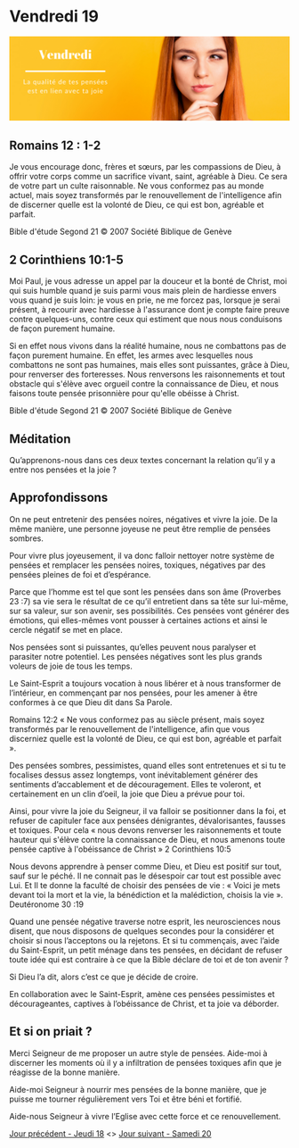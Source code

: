 # Vendredi 19
![alt text](images/SDP-Vendredi.png "Vendredi 19 - La qualité de tes pensées est en lien avec ta joie")

## Romains 12 : 1-2

Je vous encourage donc, frères et sœurs, par les compassions de Dieu, à offrir votre corps comme un sacrifice vivant, saint, agréable à Dieu. Ce sera de votre part un culte raisonnable. Ne vous conformez pas au monde actuel, mais soyez transformés par le renouvellement de l'intelligence afin de discerner quelle est la volonté de Dieu, ce qui est bon, agréable et parfait.

Bible d'étude Segond 21
© 2007 Société Biblique de Genève

## 2 Corinthiens 10:1-5

Moi Paul, je vous adresse un appel par la douceur et la bonté de Christ, moi qui suis humble quand je suis parmi vous mais plein de hardiesse envers vous quand je suis loin: je vous en prie, ne me forcez pas, lorsque je serai présent, à recourir avec hardiesse à l'assurance dont je compte faire preuve contre quelques-uns, contre ceux qui estiment que nous nous conduisons de façon purement humaine.

Si en effet nous vivons dans la réalité humaine, nous ne combattons pas de façon purement humaine. En effet, les armes avec lesquelles nous combattons ne sont pas humaines, mais elles sont puissantes, grâce à Dieu, pour renverser des forteresses. Nous renversons les raisonnements et tout obstacle qui s'élève avec orgueil contre la connaissance de Dieu, et nous faisons toute pensée prisonnière pour qu'elle obéisse à Christ.

Bible d'étude Segond 21
© 2007 Société Biblique de Genève

## Méditation

Qu’apprenons-nous dans ces deux textes concernant la relation qu’il y a entre nos pensées et la joie ?

## Approfondissons

On ne peut entretenir des pensées noires, négatives et vivre la joie. De la même manière, une personne joyeuse ne peut être remplie de pensées sombres.

Pour vivre plus joyeusement, il va donc falloir nettoyer notre système de pensées et remplacer les pensées noires, toxiques, négatives par des pensées pleines de foi et d’espérance.

Parce que l’homme est tel que sont les pensées dans son âme (Proverbes 23 :7) sa vie sera le résultat de ce qu’il entretient dans sa tête sur lui-même, sur sa valeur, sur son avenir, ses possibilités. Ces pensées vont générer des émotions, qui elles-mêmes vont pousser à certaines actions et ainsi le cercle négatif se met en place.

Nos pensées sont si puissantes, qu’elles peuvent nous paralyser et parasiter notre potentiel. Les pensées négatives sont les plus grands voleurs de joie de tous les temps.

Le Saint-Esprit a toujours vocation à nous libérer et à nous transformer de l’intérieur, en commençant par nos pensées, pour les amener à être conformes à ce que Dieu dit dans Sa Parole.

Romains 12:2 « Ne vous conformez pas au siècle présent, mais soyez transformés par le renouvellement de l'intelligence, afin que vous discerniez quelle est la volonté de Dieu, ce qui est bon, agréable et parfait ».

Des pensées sombres, pessimistes, quand elles sont entretenues et si tu te focalises dessus assez longtemps, vont inévitablement générer des sentiments d’accablement et de découragement. Elles te voleront, et certainement en un clin d’oeil, la joie que Dieu a prévue pour toi.

Ainsi, pour vivre la joie du Seigneur, il va falloir se positionner dans la foi, et refuser de capituler face aux pensées dénigrantes, dévalorisantes, fausses et toxiques. Pour cela « nous devons renverser les raisonnements et toute hauteur qui s'élève contre la connaissance de Dieu, et nous amenons toute pensée captive à l'obéissance de Christ » 2 Corinthiens 10:5

Nous devons apprendre à penser comme Dieu, et Dieu est positif sur tout, sauf sur le péché. Il ne connait pas le désespoir car tout est possible avec Lui. Et Il te donne la faculté de choisir des pensées de vie : « Voici je mets devant toi la mort et la vie, la bénédiction et la malédiction, choisis la vie ». Deutéronome 30 :19

Quand une pensée négative traverse notre esprit, les neurosciences nous disent, que nous disposons de quelques secondes pour la considérer et choisir si nous l’acceptons ou la rejetons. Et si tu commençais, avec l’aide du Saint-Esprit, un petit ménage dans tes pensées, en décidant de refuser toute idée qui est contraire à ce que la Bible déclare de toi et de ton avenir ?

Si Dieu l’a dit, alors c’est ce que je décide de croire.

En collaboration avec le Saint-Esprit, amène ces pensées pessimistes et décourageantes, captives à l’obéissance de Christ, et ta joie va déborder.

## Et si on priait ?

Merci Seigneur de me proposer un autre style de pensées. Aide-moi à discerner les moments où il y a infiltration de pensées toxiques afin que je réagisse de la bonne manière.

Aide-moi Seigneur à nourrir mes pensées de la bonne manière, que je puisse me tourner régulièrement vers Toi et être béni et fortifié.

Aide-nous Seigneur à vivre l’Eglise avec cette force et ce renouvellement.

[Jour précédent - Jeudi 18](jeudi.md) <>
[Jour suivant - Samedi 20](samedi.md)
